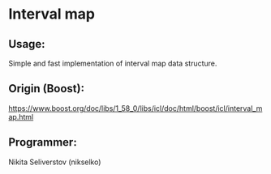 # Interval map

## Usage:
Simple and fast implementation of interval map data structure.

## Origin (Boost): 
https://www.boost.org/doc/libs/1_58_0/libs/icl/doc/html/boost/icl/interval_map.html

## Programmer: 
Nikita Seliverstov (nikselko)
